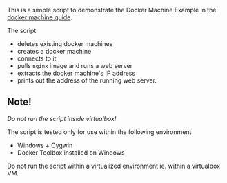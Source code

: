 This is a simple script to demonstrate the Docker Machine Example in the
[docker machine guide](https://docs.docker.com/machine/get-started/).

The script

* deletes existing docker machines
* creates a docker machine
* connects to it
* pulls `nginx` image and runs a web server
* extracts the docker machine's IP address
* prints out the address of the running web server.

## Note!

*Do not run the script inside virtualbox!*

The script is tested only for use within the following environment
* Windows + Cygwin
* Docker Toolbox installed on Windows

Do not run the script within a virtualized environment ie. within a virtualbox VM.
